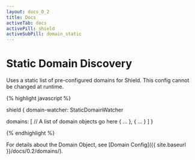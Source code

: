 ```yaml
---
layout: docs_0_2
title: Docs
activeTab: docs
activePill: shield
activeSubPill: domain_static
---
```

# Static Domain Discovery

Uses a static list of pre-configured domains for Shield.  This config cannot be changed at runtime.

{% highlight javascript %}

shield {
  domain-watcher: StaticDomainWatcher

  domains: [
    // A list of domain objects go here
    { ... },
    { ... }
  ]
}

{% endhighlight %}

For details about the Domain Object, see [Domain Config]({{ site.baseurl }}/docs/0.2/domains/).
